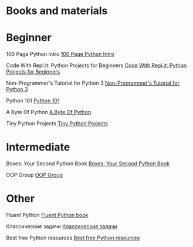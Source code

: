 # Books and materials

# Beginner 

100 Page Python Intro [100 Page Python Intro](https://learnbyexample.github.io/100_page_python_intro/)

Code With Repl.it: Python Projects for Beginners [Code With Repl.it: Python Projects for Beginners](https://www.codewithreplit.com/)

Non-Programmer's Tutorial for Python 3 [Non-Programmer's Tutorial for Python 3](https://en.wikibooks.org/wiki/Non-Programmer%27s_Tutorial_for_Python_3)

Python 101 [Python 101](https://python101.pythonlibrary.org/)

A Byte Of Python [A Byte Of Python](https://python.swaroopch.com/)

Tiny Python Projects [Tiny Python Projects](https://github.com/kyclark/tiny_python_projects)

# Intermediate

Boxes: Your Second Python Book [Boxes: Your Second Python Book](http://ralsina.gitlab.io/boxes-book/)

OOP Group [OOP Group](https://github.com/earthlab/oop-group)


# Other

Fluent Python [Fluent Python book](https://github.com/gerasimovtltsu/python_materials/blob/main/books/Fluent%20Python.pdf)

Классические задачи [Классические задачи](https://github.com/gerasimovtltsu/python_materials/blob/main/books/%D0%9A%D0%BB%D0%B0%D1%81%D1%81%D0%B8%D1%87%D0%B5%D1%81%D0%BA%D0%B8%D0%B5_%D0%B7%D0%B0%D0%B4%D0%B0%D1%87%D0%B8_Python.pdf)

Best free Python resources [Best free Python resources](https://pythonbooks.revolunet.com/)

